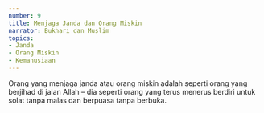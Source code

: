 ```yaml
---
number: 9
title: Menjaga Janda dan Orang Miskin
narrator: Bukhari dan Muslim
topics:
- Janda
- Orang Miskin
- Kemanusiaan
---
```


Orang yang menjaga janda atau orang miskin adalah seperti orang yang berjihad di jalan Allah – dia seperti orang yang terus menerus berdiri untuk solat tanpa malas dan berpuasa tanpa berbuka.
